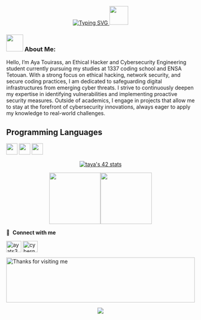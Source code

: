 <p align="center">
  <a href="https://git.io/typing-svg">
    <img src="https://readme-typing-svg.herokuapp.com?font=Fira+Code&weight=600&size=28&pause=1000&color=FF23EF&background=FF1CBA00&multiline=true&width=435&lines=Hi+there%2C+I'm+Aya+Touirass!" alt="Typing SVG" />
  </a>
  <img src="https://media.giphy.com/media/mGcNjsfWAjY5AEZNw6/giphy.gif" width="50">
</p>





### <img src="https://github.com/TheDudeThatCode/TheDudeThatCode/blob/master/Assets/Developer.gif" width="45" /> About Me:
Hello, I’m Aya Touirass, an Ethical Hacker and Cybersecurity Engineering student currently pursuing my studies at 1337 coding school and ENSA Tetouan. With a strong focus on ethical hacking, network security, and secure coding practices, I am dedicated to safeguarding digital infrastructures from emerging cyber threats. I strive to continuously deepen my expertise in identifying vulnerabilities and implementing proactive security measures. Outside of academics, I engage in projects that allow me to stay at the forefront of cybersecurity innovations, always eager to apply my knowledge to real-world challenges.


## Programming Languages
<img src='https://github.com/MarikIshtar007/MarikIshtar007/blob/master/images/c-original.svg' width='30'/> <img src='https://github.com/MarikIshtar007/MarikIshtar007/blob/master/images/python2.png' height='30'/> <img src='https://github.com/MarikIshtar007/MarikIshtar007/blob/master/images/java.svg' width='30'/>




<p align="center">
<a href="https://github.com/oakoudad/badge42"><img src="https://badge.mediaplus.ma/black/taya" alt="taya's 42 stats" /></a>
</p>




<p align="center">
<a href="https://github.com/ayats37"><img height="137px" src="https://github-readme-stats.vercel.app/api?username=ayats37&hide_title=true&hide_border=true&show_icons=true&include_all_commits=true&count_private=true&line_height=21&text_color=000&icon_color=000&bg_color=0,ea6161,ffc64d,fffc4d,52fa5a&theme=graywhite" /><!-- wi*quL3fcV --><img height="137px" src="https://github-readme-stats.vercel.app/api/top-langs/?username=ayats37&hide=html&hide_title=true&hide_border=true&layout=compact&langs_count=6&exclude_repo=comp426,Redventures-Movie-Quotes&text_color=000&icon_color=fff&bg_color=0,52fa5a,4dfcff,c64dff&theme=graywhite" /></a>
</p>


🔗 &nbsp;**Connect with me**
<p align="left">
<a href="https://linkedin.com/in/aya-touirass" target="blank"><img align="center" src="https://raw.githubusercontent.com/rahuldkjain/github-profile-readme-generator/master/src/images/icons/Social/linked-in-alt.svg" alt="ayats37" height="30" width="40" /></a>
<a href="https://instagram.com/aya_ts37" target="blank"><img align="center" src="https://raw.githubusercontent.com/rahuldkjain/github-profile-readme-generator/master/src/images/icons/Social/instagram.svg" alt="cyberguardians444" height="30" width="40" /></a>
</p>

<img height="120" alt="Thanks for visiting me" width="100%" src="https://raw.githubusercontent.com/BrunnerLivio/brunnerlivio/master/images/marquee.svg" />
<p align="center">
  <img src="https://capsule-render.vercel.app/api?type=waving&color=gradient&height=60&section=footer&width=100"/>
</p>

